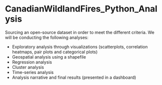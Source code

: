 # CanadianWildlandFires_Python_Analysis
Sourcing an open-source dataset in order to meet the different criteria. We will be conducting the following analyses:
- Exploratory analysis through visualizations (scatterplots, correlation heatmaps, pair plots
and categorical plots)
- Geospatial analysis using a shapefile
- Regression analysis
- Cluster analysis
- Time-series analysis
- Analysis narrative and final results (presented in a dashboard)
